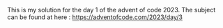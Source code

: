 This is my solution for the day 1 of the advent of code 2023.
The subject can be found at here : https://adventofcode.com/2023/day/3
